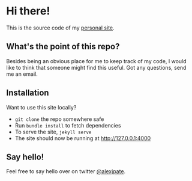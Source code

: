 # Hi there!
This is the source code of my [personal site](http://alexpate.uk).

## What's the point of this repo?
Besides being an obvious place for me to keep track of my code, I would like to think that someone might find this useful. Got any questions, send me an email.

## Installation
Want to use this site locally?

- `git clone` the repo somewhere safe
- Run `bundle install` to fetch dependencies
- To serve the site, `jekyll serve`
- The site should now be running at http://127.0.0.1:4000

## Say hello!
Feel free to say hello over on twitter [@alexjpate](http://twitter.com/alexjpate).
